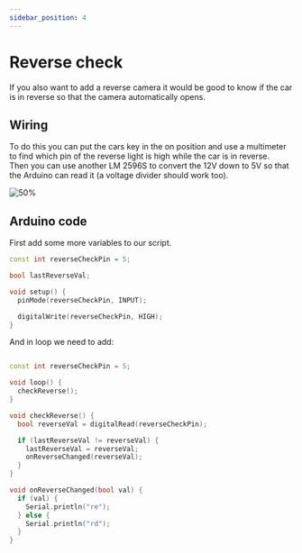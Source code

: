 ```yaml
---
sidebar_position: 4
---
```


# Reverse check

If you also want to add a reverse camera it would be good to know if the car is in reverse so that the camera automatically opens.

## Wiring
To do this you can put the cars key in the on position and use a multimeter to find which pin of the reverse light is high while the car is in reverse.\
Then you can use another LM 2596S to convert the 12V down to 5V so that the Arduino can read it (a voltage divider should work too).

![50%](/img/PXL_reverse-check.jpg)

## Arduino code

First add some more variables to our script.

```cpp
const int reverseCheckPin = 5;

bool lastReverseVal;

void setup() {
  pinMode(reverseCheckPin, INPUT);

  digitalWrite(reverseCheckPin, HIGH);
}
```

And in loop we need to add:

```cpp

const int reverseCheckPin = 5;

void loop() {
  checkReverse();
}

void checkReverse() {
  bool reverseVal = digitalRead(reverseCheckPin);

  if (lastReverseVal != reverseVal) {
    lastReverseVal = reverseVal;
    onReverseChanged(reverseVal);
  }
}

void onReverseChanged(bool val) {
  if (val) {
    Serial.println("re");
  } else {
    Serial.println("rd");
  }
}
```


